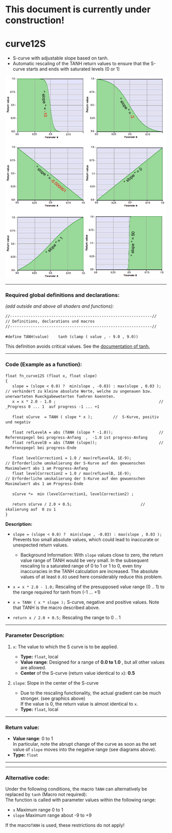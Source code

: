 # This document is currently under construction!

# curve12S 
- S-curve with adjustable slope based on tanh. 
- Automatic rescaling of the TANH return values to ensure that the S-curve starts and ends with saturated levels (0 or 1)

![](img/curve12S.png)  
  
  ---
    
### Required global definitions and declarations:
*(add outside and above all shaders and functions):*
```` Code
//--------------------------------------------------------------//
// Definitions, declarations und macros
//--------------------------------------------------------------//

#define TANH(value)    tanh (clamp ( value , - 9.0 , 9.0))
````
This definition avoids critical values. See the [documentation of tanh.](../../Basics/Functions/Cg_standard_library/tanh/README.md#critical-parameter-values)  

---
  
### Code (Example as a function):  
```` Code
float fn_curve12S (float x, float slope)
{
   slope = (slope < 0.0) ?  min(slope , -0.03) : max(slope , 0.03 );             // verhindert zu kleine absolute Werte, welche zu ungenauen bzw. unerwarteten Rueckgabeweterten fuehren koennten.
   x = x * 2.0 - 1.0 ;                                             //  _Progress 0 ... 1  auf progress -1 ... +1

   float sCurve  = TANH ( slope * x );         //  S-Kurve, positiv und negativ

   float refLevelA = abs (TANH (slope * -1.0));                    // Referenzpegel bei progress-Anfang  ,  -1.0 ist progress-Anfang
   float refLevelB = abs (TANH (slope));                           // Referenzpegel bei progress-Ende

   float levelCorrection1 = 1.0 / max(refLevelA, 1E-9);                   // Erforderliche umskalierung der S-Kurve auf den gewuenschen Maximalwert abs 1 am Progress-Anfang
   float levelCorrection2 = 1.0 / max(refLevelB, 1E-9);                   // Erforderliche umskalierung der S-Kurve auf den gewuenschen Maximalwert abs 1 am Progress-Ende

   sCurve *=  min (levelCorrection1, levelCorrection2) ;

   return sCurve / 2.0 + 0.5;                              // skalierung auf  0 zu 1
}
````
**Description:**  
   - `slope = (slope < 0.0) ?  min(slope , -0.03) : max(slope , 0.03 );`
   Prevents too small absolute values, which could lead to inaccurate or unexpected return values.
      - Background Information: With `slope` values close to zero, the return value range of TANH would be very small. 
        In the subsequent rescaling to a saturated range of 0 to 1 or 1 to 0, even tiny inaccuracies in the TANH calculation are increased. 
        The absolute values of at least `0.03` used here considerably reduce this problem.

   - `x = x * 2.0 - 1.0;` Rescaling of the presupposed value range (0 .. 1) to the range required for tanh from (-1 ... +1)  
   - `x = TANH ( x * slope );` S-curve, negative and positive values.  Note that TANH is the macro described above.  
   - `return x / 2.0 + 0.5;` Rescaling the range to 0 .. 1

---
  
### Parameter Description:
    
1. `x`: The value to which the S curve is to be applied.
   - **Type:** `float`, local   
   - **Value range**: Designed for a range of **0.0 to 1.0** , but all other values are allowed.
   - **Center** of the S-curve (return value identical to `x`): **0.5**   

2. `slope`: Slope in the center of the S-curve  
      - Due to the rescaling functionality, the actual gradient can be much stronger. (see graphics above)  
        If the value is 0, the return value is almost identical to `x`.
      - **Type:** `float`, local   
   
---
  
### Return value: 
   - **Value range**: 0 to 1  
    In particular, note the abrupt change of the curve as soon as the set value of `slope` 
    moves into the negative range (see diagrams above).
   - **Type:** `float`
   
---
---

### Alternative code:

Under the following conditions, the macro `TANH` can alternatively be replaced by `tanh` (Macro not required):  
   The function is called with parameter values within the following range:  
   - `x` Maximum range 0 to 1  
   - `slope` Maximum range about -9 to +9  
    
If the macro`TANH` is used, these restrictions do not apply!  

